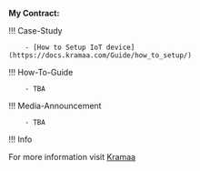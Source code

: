 ﻿**My Contract:**

!!! Case-Study

        - [How to Setup IoT device](https://docs.kramaa.com/Guide/how_to_setup/)

!!! How-To-Guide

        - TBA

!!! Media-Announcement

        - TBA

!!! Info

For more information visit [Kramaa](https://docs.kramaa.com)